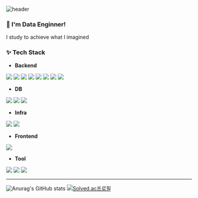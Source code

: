 
![header](https://capsule-render.vercel.app/api?type=Rounded&color=000000&height=170&section=header&text=Min%20History!%20🤗&fontAlignY=50&descSize=20&fontColor=ffffff&descAlignY=58&animation=fadeIn)

### 🌱 I'm Data Enginner! 
I study to achieve what I imagined

### ✨ Tech Stack

- **Backend** </br>

<img src="https://img.shields.io/badge/Python-3766AB?style=for-the-badge&logo=Python&logoColor=white"/></a>
<img src="https://img.shields.io/badge/Amazon_AWS-232F3E?style=for-the-badge&logo=amazonaws&logoColor=white"/>
<img src="https://img.shields.io/badge/Spark-FFFFFF?style=for-the-badge&logo=apachespark&logoColor=#E35A16"/>
<img src=" https://img.shields.io/badge/Databricks-FF3621?style=for-the-badge&logo=Databricks&logoColor=white"/>
<img src="https://img.shields.io/badge/Linux-FCC624?style=for-the-badge&logo=Linux&logoColor=black"></a>
<img src="https://img.shields.io/badge/Kafka-231F20?style=for-the-badge&logo=apachekafka&logoColor=white"/></a>
<img src="https://img.shields.io/badge/Databricks-ECD53F?style=for-the-badge&logo=Databricks&logoColor=white"/>
<img src="https://img.shields.io/badge/Airflow-017CEE?style=for-the-badge&logo=Apache%20Airflow&logoColor=white"/>

- **DB** </br>

<img src="https://img.shields.io/badge/Oracle%20SQL-F80000?style=for-the-badge&logo=Oracle&logoColor=white"/></a>
<img src="https://img.shields.io/badge/MySQL-4479A1?style=for-the-badge&logo=MySQL&logoColor=white"/>
<img src="https://img.shields.io/badge/SnowFlake-29B5E8?style=for-the-badge&logo=Databricks&logoColor=white"/>

- **Infra** </br>

<img src="https://img.shields.io/badge/terraform-623CE4?style=for-the-badge&logo=terraform&logoColor=white"/></a>
<img src="https://img.shields.io/badge/docker-2496ED?style=for-the-badge&logo=Docker&logoColor=white"/>

- **Frontend** </br>

<img src="https://img.shields.io/badge/streamlit-FF4B4B?style=for-the-badge&logo=streamlit&logoColor=white"/></a>

- **Tool** </br>

<img src="https://img.shields.io/badge/Visual Studio Code-5C2D91?style=for-the-badge&logo=Visual Studio Code&logoColor&logoColor=white"/></a>
<img src="https://img.shields.io/badge/GitHub-181717?style=for-the-badge&logo=GitHub&logoColor=white"/></a>
<img src="https://img.shields.io/badge/Bitbucket-0052CC?style=for-the-badge&logo=Bitbucket&logoColor=white"/></a>	
<hr>

![Anurag's GitHub stats](https://github-readme-stats.vercel.app/api?username=jenny5587&show_icons=true&theme=swift)
[![Solved.ac프로필](http://mazassumnida.wtf/api/v2/generate_badge?boj=jenny5587)](https://solved.ac/jenny5587)
